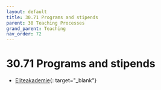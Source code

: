 ```yaml
---
layout: default
title: 30.71 Programs and stipends
parent: 30 Teaching Processes
grand_parent: Teaching
nav_order: 72
---
```


# 30.71 Programs and stipends

- [Eliteakademie](https://www.eliteakademie.de/){: target="_blank"}
